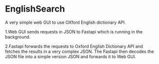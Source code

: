 # EnglishSearch
A very simple web GUI to use OXford English dictionary API.

1.Web GUI sends requests in JSON to Fastapi which is running in the background.

2.Fastapi forwards the requests to Oxford English Dictionary API and fetches the results in a very complex JSON. The Fastapi then decodes the JSON file into a simple version JSON and forwards it to Web GUI.
